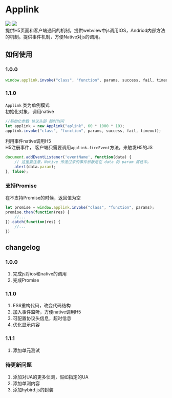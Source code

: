 Applink    
===    
![](https://travis-ci.org/T-phantom/app-link.svg?branch=master) ![](https://img.shields.io/badge/npm-v1.1.0-blue.svg)  
提供H5页面和客户端通讯的机制。提供webview中js调用IOS，Andriod内部方法的机制。提供事件机制，方便Native对js的调用。 
## 如何使用    
### 1.0.0
```javascript  
window.applink.invoke("class", "function", params, success, fail, timeout);
```    
### 1.1.0    
`Applink` 类为单例模式  
初始化对象，调用native
```javascript  
//初始化参数 协议头部 超时时间 
let applink = new Applink("aplink", 60 * 1000 * 10);  
applink.invoke("class", "function", params, success, fail, timeout);
```  
利用事件native调用H5   
H5注册事件， 客户端只需要调用`applink.fireEvent`方法，来触发H5的JS
```javascript  
document.addEventListener('eventName', function(data) {
	// 这里要注意，Native 传递过来的事件参数是在 data 的 param 属性中。
	alert(data.param);
}, false);
```  
### 支持Promise    
在不支持Promise的时候，返回值为空
```javascript  
let promise = window.applink.invoke("class", "function", params);
promise.then(function(res) {
    //...
}).catch(function(res) {
    //...
})
```  

## changelog   
### 1.0.0  
1. 完成js对ios和native的调用  
2. 完成Promise   

### 1.1.0  
1. ES6重构代码，改变代码结构
2. 加入事件监听，方便native调用H5
3. 可配置协议头信息，超时信息  
4. 优化显示内容  

### 1.1.1  
1. 添加单元测试

### 待更新问题  
1. 添加对UA的更多侦测，假如指定的UA
2. 添加单测内容  
3. 添加hybird.js的封装
